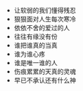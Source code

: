 - 让软弱的我们懂得残忍
- 狠狠面对人生每次寒冷
- 依依不舍的爱过的人
- 往往有缘没有份
- 谁把谁真的当真
- 谁为谁心疼
- 谁是唯一谁的人
- 伤痕累累的天真的灵魂
- 早已不承认还有什么神